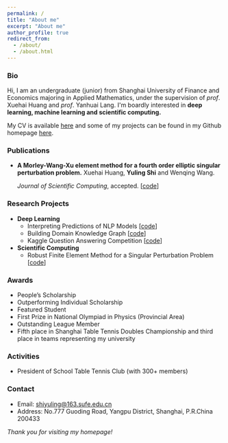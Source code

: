 ```yaml
---
permalink: /
title: "About me"
excerpt: "About me"
author_profile: true
redirect_from: 
  - /about/
  - /about.html
---
```


### Bio

Hi, I am an undergraduate (junior) from Shanghai University of Finance and Economics majoring in Applied Mathematics, under the supervision of *prof*. Xuehai Huang and *prof*. Yanhuai Lang. I'm boardly interested in **deep learning, machine learning and scientific computing.**

My CV is available [here](https://raw.githubusercontent.com/YerbaPage/Resume/master/Yuling_Shi_cv.pdf) and some of my projects can be found in my Github homepage [here](https://github.com/YerbaPage).

### Publications

- **A Morley-Wang-Xu element method for a fourth order elliptic singular perturbation problem.** Xuehai Huang, **Yuling Shi** and Wenqing Wang. 

  *Journal of Scientific Computing*, accepted. [[code](https://github.com/YerbaPage/FEM)]

### Research Projects

- **Deep Learning**
  - Interpreting Predictions of NLP Models [[code](https://github.com/YerbaPage/InterpretabeDL)]
  - Building Domain Knowledge Graph [[code](https://github.com/YerbaPage/KnowledgeGraph)]
  - Kaggle Question Answering Competition [[code](https://github.com/YerbaPage/BERT_for_QA)]
- **Scientific Computing**
  - Robust Finite Element Method for a Singular Perturbation Problem [[code](https://github.com/YerbaPage/FEM)]

### Awards

- People’s Scholarship
- Outperforming Individual Scholarship
- Featured Student
- First Prize in National Olympiad in Physics (Provincial Area)
- Outstanding League Member
- Fifth place in Shanghai Table Tennis Doubles Championship and third place in teams representing my university

### Activities

- President of School Table Tennis Club (with 300+ members)

### Contact

- Email: shiyuling@163.sufe.edu.cn
- Address:  No.777 Guoding Road, Yangpu District, Shanghai, P.R.China 200433

*Thank you for visiting my homepage!*
